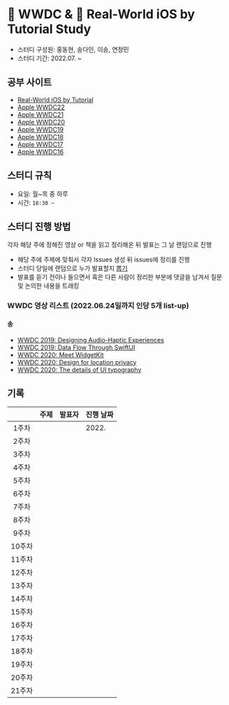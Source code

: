 # 🎥 WWDC & 📗 Real-World iOS by Tutorial Study

- 스터디 구성원: 홍동현, 송다인, 이송, 연정민
- 스터디 기간: 2022.07. ~

## 공부 사이트

- [Real-World iOS by Tutorial](https://www.raywenderlich.com/books/real-world-ios-by-tutorials)
- [Apple WWDC22](https://developer.apple.com/videos/wwdc2022)
- [Apple WWDC21](https://developer.apple.com/videos/wwdc2021)
- [Apple WWDC20](https://developer.apple.com/videos/wwdc2020)
- [Apple WWDC19](https://developer.apple.com/videos/wwdc2019)
- [Apple WWDC18](https://developer.apple.com/videos/wwdc2018)
- [Apple WWDC17](https://developer.apple.com/videos/wwdc2017)
- [Apple WWDC16](https://developer.apple.com/videos/wwdc2016)

## 스터디 규칙

- 요일: 월~목 중 하루
- 시간: `18:30 ~ `

## 스터디 진행 방법

각자 해당 주에 정해진 영상 or 책을 읽고 정리해온 뒤 발표는 그 날 랜덤으로 진행
- 해당 주에 주제에 맞춰서 각자 Issues 생성 뒤 issues에 정리를 진행
- 스터디 당일에 랜덤으로 누가 발표할지 [뽑기](https://search.naver.com/search.naver?where=nexearch&sm=top_hty&fbm=0&ie=utf8&query=%EC%82%AC%EB%8B%A4%EB%A6%AC+%ED%83%80%EA%B8%B0)
- 발표를 듣기 전이나 들으면서 혹은 다른 사람이 정리한 부분에 댓글을 남겨서 질문 및 논의한 내용을 트래킹

### WWDC 영상 리스트 (2022.06.24일까지 인당 5개 list-up)

#### 송
- [WWDC 2019: Designing Audio-Haptic Experiences](https://developer.apple.com/videos/play/wwdc2019/810/)
- [WWDC 2019: Data Flow Through SwiftUI](https://developer.apple.com/videos/play/wwdc2019/226/)
- [WWDC 2020: Meet WidgetKit](https://developer.apple.com/videos/play/wwdc2020/10028)
- [WWDC 2020: Design for location privacy](https://developer.apple.com/videos/play/wwdc2020/10162/)
- [WWDC 2020: The details of UI typography](https://developer.apple.com/videos/play/wwdc2020/10175/)


## 기록

|        | 주제 | 발표자 | 진행 날짜 |
| :----: | :----: | :----: | -------- |
| 1주차  |        |        | 2022.     |
| 2주차  |        |        |           |
| 3주차  |        |        |           |
| 4주차  |        |        |           |
| 5주차  |        |        |           |
| 6주차  |        |        |           |
| 7주차  |        |        |           |
| 8주차  |        |        |           |
| 9주차  |        |        |           |
| 10주차 |        |        |           |
| 11주차 |        |        |           |
| 12주차 |        |        |           |
| 13주차 |        |        |           |
| 14주차 |        |        |           |
| 15주차 |        |        |           |
| 16주차 |        |        |           |
| 17주차 |        |        |           |
| 18주차 |        |        |           |
| 19주차 |        |        |           |
| 20주차 |        |        |           |
| 21주차 |        |        |           |

